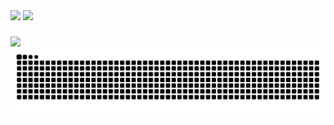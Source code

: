 <div>
  <img height="171em" src="https://github-readme-stats.vercel.app/api?username=Carlos-hcal&show_icons=true&theme=algolia&include_all_commits=true&count_private=true&locale=pt-br&&hide=contribs"/>
  <img height="171em" src="https://github-readme-stats.vercel.app/api/top-langs/?username=Carlos-hcal&layout=compact&theme=algolia&locale=pt-br"/>
</div>

###

<div>
  <img src="https://skillicons.dev/icons?i=figma,ts,react,bootstrap,unity,cs" />
</div>

<div >
  <picture>
    <source media="(prefers-color-scheme: dark)" srcset="https://raw.githubusercontent.com/Carlos-hcal/Carlos-hcal/output/github-contribution-grid-snake-dark.svg">
    <source media="(prefers-color-scheme: dark)" srcset="https://raw.githubusercontent.com/Carlos-hcal/Carlos-hcal/output/github-contribution-grid-snake.svg">
    <img alt="github contribution grid snake animation" src="https://raw.githubusercontent.com/Carlos-hcal/Carlos-hcal/output/github-contribution-grid-snake.svg">
  </picture>
</div>
  
